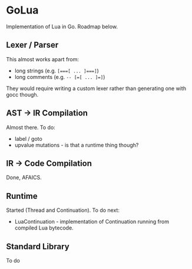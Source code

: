 GoLua
=====

Implementation of Lua in Go. Roadmap below.

Lexer / Parser
--------------

This almost works apart from:
* long strings (e.g. `[===[ ... ]===]`)
* long comments (e.g. `-- [=[ ... ]=]`)

They would require writing a custom lexer rather than generating one
with gocc though.

AST -> IR Compilation
---------------------

Almost there.  To do:
* label / goto
* upvalue mutations - is that a runtime thing though?

IR -> Code Compilation
----------------------

Done, AFAICS.

Runtime
-------

Started (Thread and Continuation).  To do next:
* LuaContinuation - implementation of Continuation running from
  compiled Lua bytecode.

Standard Library
----------------

To do
